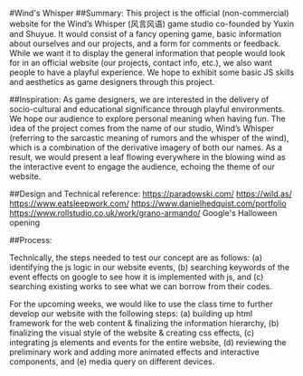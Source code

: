 #Wind's Whisper
##Summary:
This project is the official (non-commercial) website for the Wind’s Whisper (风言风语) game studio co-founded by Yuxin and Shuyue. It would consist of a fancy opening game, basic information about ourselves and our projects, and a form for comments or feedback. While we want it to display the general information that people would look for in an official website (our projects, contact info, etc.), we also want people to have a playful experience. We hope to exhibit some basic JS skills and aesthetics as game designers through this project.

##Inspiration:
As game designers, we are interested in the delivery of socio-cultural and educational significance through playful environments. We hope our audience to explore personal meaning when having fun. The idea of the project comes from the name of our studio, Wind’s Whisper (referring to the sarcastic meaning of rumors and the whisper of the wind), which is a combination of the derivative imagery of both our names. As a result, we would present a leaf flowing everywhere in the blowing wind as the interactive event to engage the audience, echoing the theme of our website.

##Design and Technical reference:
https://paradowski.com/
https://wild.as/
https://www.eatsleepwork.com/
https://www.danielhedquist.com/portfolio
https://www.rollstudio.co.uk/work/grano-armando/
Google's Halloween opening

##Process:

Technically, the steps needed to test our concept are as follows: (a) identifying the js logic in our website events, (b) searching keywords of the event effects on google to see how it is implemented with js, and (c) searching existing works to see what we can borrow from their codes.

For the upcoming weeks, we would like to use the class time to further develop our website with the following steps: (a) building up html framework for the web content & finalizing the information hierarchy, (b) finalizing the visual style of the website & creating css effects, (c) integrating js elements and events for the entire website, (d) reviewing the preliminary work and adding more animated effects and interactive components, and (e) media query on different devices.  
